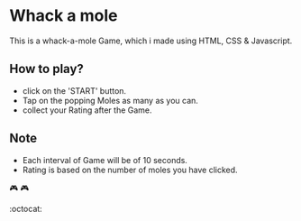 # Whack a mole
This is a whack-a-mole Game, which i made using HTML, CSS & Javascript.

## How to play?
- click on the 'START' button.
- Tap on the popping Moles as many as you can.
- collect your Rating after the Game.

## Note
- Each interval of Game will be of 10 seconds.
- Rating is based on the number of moles you have clicked.

:video_game: :video_game:

:octocat:
